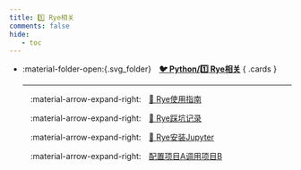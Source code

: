 ```yaml
---
title: 1️⃣ Rye相关
comments: false
hide:
   - toc
---
```


<div class="grid cards index-info" markdown>

-   :material-folder-open:{.svg_folder}&emsp;__[🐦 Python/1️⃣ Rye相关](./index.md)__
{ .cards }

	---

	&emsp;:material-arrow-expand-right:&emsp;[🥎 Rye使用指南](./A.md)

	&emsp;:material-arrow-expand-right:&emsp;[🧩 Rye踩坑记录](./B.md)

	&emsp;:material-arrow-expand-right:&emsp;[🔫 Rye安装Jupyter](./C.md)

	&emsp;:material-arrow-expand-right:&emsp;[配置项目A调用项目B](./D.md)

</div>